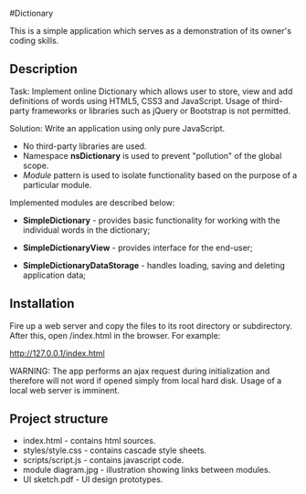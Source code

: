 #Dictionary

This is a simple application which serves as a demonstration of its owner's coding skills.

## Description

Task: Implement online Dictionary which allows user to store, view and add definitions of words using HTML5, CSS3 and JavaScript. Usage of third-party frameworks or libraries such as jQuery or Bootstrap is not permitted.

Solution: Write an application using only pure JavaScript.
* No third-party libraries are used.
* Namespace **nsDictionary** is used to prevent "pollution" of the global scope.
* _Module_ pattern is used to isolate functionality based on the purpose of a particular module.

Implemented modules are described below:

* **SimpleDictionary** - provides basic functionality for working with the individual words in the dictionary;

* **SimpleDictionaryView** - provides interface for the end-user;

* **SimpleDictionaryDataStorage** - handles loading, saving and deleting application data;

## Installation

Fire up a web server and copy the files to its root directory or subdirectory. After this, open /index.html in the browser. For example:

http://127.0.0.1/index.html

WARNING: The app performs an ajax request during initialization and therefore will not word if opened simply from local hard disk. Usage of a local web server is imminent.

## Project structure

* index.html - contains html sources.
* styles/style.css - contains cascade style sheets.
* scripts/script.js - contains javascript code.
* module diagram.jpg - illustration showing links between modules.
* UI sketch.pdf - UI design prototypes.
